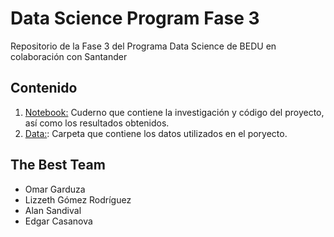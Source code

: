 # Data Science Program Fase 3
Repositorio de la Fase 3 del Programa Data Science de BEDU en colaboración con Santander

## Contenido
1. [Notebook:](https://github.com/LIZZETHGOMEZ/Data-Science-Fase-3-BEDU-Santander/blob/main/Notebook.ipynb) Cuderno que contiene la investigación y código del proyecto, así como los resultados obtenidos.
2. [Data:](https://github.com/LIZZETHGOMEZ/Data-Science-Fase-3-BEDU-Santander/tree/main/Data): Carpeta que contiene los datos utilizados en el poryecto.

## The Best Team
- Omar Garduza
- Lizzeth Gómez Rodríguez
- Alan Sandival
- Edgar Casanova

